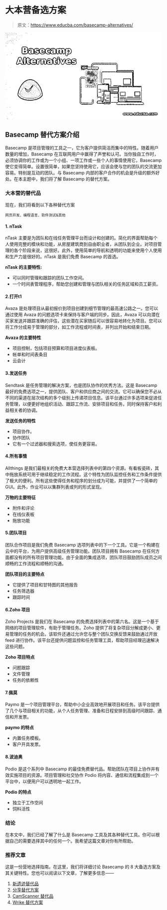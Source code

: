 # 大本营备选方案

> 原文：<https://www.educba.com/basecamp-alternatives/>

![Basecamp Alternatives](img/7964a583a9bf0fe75d648310970f08b0.png)



## Basecamp 替代方案介绍

Basecamp 是项目管理的工具之一，它为客户提供简洁而集中的特性。随着用户数量的增加，Basecamp 在互联网用户中赢得了声誉和认可。当你独自工作时，必须协调你的工作或为一个小组、一项工作或一些个人的事情使用它，Basecamp 使它变得简单。设置很简单，如果您坚持使用它，应该会使与您的团队的交流更加容易。特别是互动的团队。与 Basecamp 内部的客户合作的机会是升级的额外好处。在本主题中，我们将了解 Basecamp 的替代方案。

### 大本营的替代品

现在，我们将看到以下各种替代方案

<small>网页开发、编程语言、软件测试&其他</small>

#### 1\. nTask

nTask 主要是为团队和在线任务管理平台而设计和创建的。简化的界面帮助每个人使用完整的模块和功能，从房屋建筑商到自由职业者，从团队到企业。对项目管理的各个阶段来说，这很好。此外，使用简单的导航和透明的功能来使用个人使用和生产力是很好的。nTask 是我们免费 Basecamp 的首选。

**nTask 的主要特性:**

*   可以同时管理和跟踪的团队工作空间。
*   一个时间表管理程序，帮助您创建和管理与团队相关的任务区域和员工薪资。

#### 2.打开**t1**

Avaza 是处理项目从最初报价到项目创建到细节管理的最高速公路之一。您可以通过使用 Avaza 的问题选项卡来保持与客户端的同步。因此，Avaza 可以向潜在买家发送并跟踪准确的评估，这些潜在买家随后可以很容易地转化为项目。您可以将工作分成易于管理的部分，如工作流程或时间表，并列出开始和结束日期。

**Avaza 的主要特性**

*   项目控制，包括项目预算和项目进度仪表板。
*   帐单和时间表条目
*   云会计

#### 3.发送任务

Sendtask 是任务管理的解决方案，也是团队协作的优秀方法。这是 Basecamp 最好的免费选项之一，提供团队、客户和供应商之间的交流。它可以确保您不必从不同的渠道在层次结构的多个级别上传递项目信息。该平台通过许多选项来促进任务管理，以便更好地组织活动、跟踪工作流、安排项目和任务，同时保持客户和利益相关者的协调。

**发送任务的特性**

*   项目协作。
*   协作团队
*   它有一个过滤器和搜索选项，使任务更容易。

#### 4.所有事情

Allthings 是我们最相关的免费大本营选择列表中的第四个资源。有看板瓷砖，其中拖放系统可用于继续稳定的工作流程。这个特性为团队监控任务和工作条件提供了极大的便利。所有这些使得任务和程序的划分成为可能，并提供了一个简单的 GUI。此外，作业可以以集群列表或列的形式呈现。

**万物的主要特征**

*   附件和评论
*   在线仪表板
*   拖放功能

#### 5.团队项目

团队合作项目是我们免费 Basecamp 选项列表中的下一个工具。它是一个构建在云中的平台，为用户提供高级任务管理功能。团队项目拥有 Basecamp 在任何方面都没有的所有项目管理功能。由于全面的集成选项，团队项目鼓励团队成员之间顺畅的工作流程和顺畅的沟通。

**团队项目的主要特点**

*   它提供了项目和甘特图的其他报告
*   任务筛选器
*   跟踪时间

#### 6.Zoho 项目

Zoho Projects 是我们在 Basecamp 的免费选择列表中的第六名。这是一个基于网络的项目管理软件，有助于管理任务。Zoho 提供了将复杂项目分解成更小、更易管理的任务的机会。该软件还通过允许您与整个团队交换反馈来鼓励通过开放 feed 进行协作。该平台还提供问题监控和任务管理工具，帮助项目经理迅速解决这些问题。

**Zoho 项目特点**

*   问题跟踪
*   文件管理
*   任务的依赖性

#### 7.佩莫

Paymo 是一个项目管理平台，帮助中小企业高效地开展项目和任务。该平台提供了几个与项目相关的功能，从个人任务管理、准备和日程安排到高级时间跟踪、通信和开发票。

**paymo 的特点**

*   内置任务模板。
*   客户开具发票。

#### 8.波迪奥

Podio 是这个系列中 Basecamp 的最佳免费替代品。帮助团队在项目上协作并有效实施项目的资源。项目管理和社交协作 Podio 将内容、通信和流程集成到一个平台中，以便用户可以透明地一起工作。

**Podio 的特点**

*   独立于工作空间
*   饲料活性

### 结论

在本文中，我们已经了解了什么是 Basecamp 工具及其各种替代工具。你可以根据自己的需要选择其中的任何一个。我希望这篇文章对你有所帮助。

### 推荐文章

这是一份营地选择指南。在这里，我们将详细讨论 Basecamp 的 8 大备选方案及其关键特性。您也可以阅读以下文章，了解更多信息——

1.  [新遗迹替代品](https://www.educba.com/new-relic-alternatives/)
2.  [分享替代方案](https://www.educba.com/shareit-alternatives/)
3.  [CamScanner 替代品](https://www.educba.com/camscanner-alternatives/)
4.  [Wrike 替代方案](https://www.educba.com/wrike-alternatives/)





